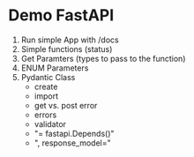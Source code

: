 # Demo FastAPI

1. Run simple App with /docs
2. Simple functions (status)
3. Get Paramters (types to pass to the function)
4. ENUM Parameters
5. Pydantic Class
    - create
    - import
    - get vs. post error
    - errors
    - validator
    - "= fastapi.Depends()"
    - ", response_model="

